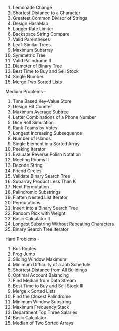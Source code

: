 1. Lemonade Change
2. Shortest Distance to a Character
3. Greatest Common Divisor of Strings
4. Design HashMap
5. Logger Rate Limiter
6. Backspace String Compare
7. Valid Parentheses
8. Leaf-Similar Trees
9. Maximum Subarray
10. Symmetric Tree
11. Valid Palindrome II
12. Diameter of Binary Tree
13. Best Time to Buy and Sell Stock
14. Single Number
15. Merge Two Sorted Lists

Medium Problems -

1. Time Based Key-Value Store
2. Design Hit Counter
3. Maximum Average Subtree
4. Letter Combinations of a Phone Number
5. Dice Roll Simulation
6. Rank Teams by Votes
7. Longest Increasing Subsequence
8. Number of Islands
9. Single Element in a Sorted Array
10. Peeking Iterator
11. Evaluate Reverse Polish Notation
12. Meeting Rooms II
13. Decode String
14. Friend Circles
15. Validate Binary Search Tree
16. Subarray Product Less Than K
17. Next Permutation
18. Palindromic Substrings
19. Flatten Nested List Iterator
20. Permutations
21. Insert into a Binary Search Tree
22. Random Pick with Weight
23. Basic Calculator II
24. Longest Substring Without Repeating Characters
25. Binary Search Tree Iterator

Hard Problems -

1. Bus Routes
2. Frog Jump
3. Sliding Window Maximum
4. Minimum Difficulty of a Job Schedule
5. Shortest Distance from All Buildings
6. Optimal Account Balancing
7. Find Median from Data Stream
8. Best Time to Buy and Sell Stock III
9. Merge k Sorted Lists
10. Find the Closest Palindrome
11. Minimum Window Substring
12. Maximum Frequency Stack
13. Department Top Three Salaries
14. Basic Calculator
15. Median of Two Sorted Arrays
